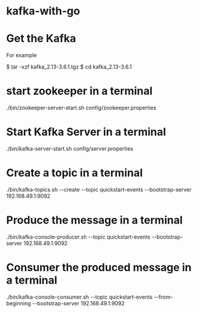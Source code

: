 # kafka-with-go

# Get the Kafka

For example 

$ tar -xzf kafka_2.13-3.6.1.tgz
$ cd kafka_2.13-3.6.1

# start zookeeper in a terminal
./bin/zookeeper-server-start.sh config/zookeeper.properties

# Start Kafka Server in a terminal
./bin/kafka-server-start.sh config/server.properties

# Create a topic in a terminal
./bin/kafka-topics.sh --create --topic quickstart-events --bootstrap-server 192.168.49.1:9092

# Produce the message in a terminal
./bin/kafka-console-producer.sh --topic quickstart-events --bootstrap-server 192.168.49.1:9092

# Consumer the produced message in a terminal
./bin/kafka-console-consumer.sh --topic quickstart-events --from-beginning --bootstrap-server 192.168.49.1:9092
